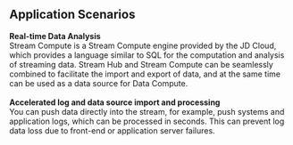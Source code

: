 ## Application Scenarios<br>
**Real-time Data Analysis**<br>
Stream Compute is a Stream Compute engine provided by the JD Cloud, which provides a language similar to SQL for the computation and analysis of streaming data. Stream Hub and Stream Compute can be seamlessly combined to facilitate the import and export of data, and at the same time can be used as a data source for Data Compute. <br>
<br>
**Accelerated log and data source import and processing**<br>
You can push data directly into the stream, for example, push systems and application logs, which can be processed in seconds. This can prevent log data loss due to front-end or application server failures. <br>

